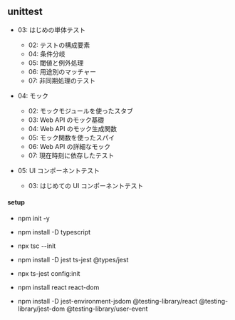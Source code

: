 ## unittest

- 03: はじめの単体テスト

  - 02: テストの構成要素
  - 04: 条件分岐
  - 05: 閾値と例外処理
  - 06: 用途別のマッチャー
  - 07: 非同期処理のテスト

- 04: モック

  - 02: モックモジュールを使ったスタブ
  - 03: Web API のモック基礎
  - 04: Web API のモック生成関数
  - 05: モック関数を使ったスパイ
  - 06: Web API の詳細なモック
  - 07: 現在時刻に依存したテスト

- 05: UI コンポーネントテスト

  - 03: はじめての UI コンポーネントテスト

#### setup

- npm init -y
- npm install -D typescript
- npx tsc --init
- npm install -D jest ts-jest @types/jest
- npx ts-jest config:init

- npm install react react-dom
- npm install -D jest-environment-jsdom @testing-library/react @testing-library/jest-dom @testing-library/user-event
